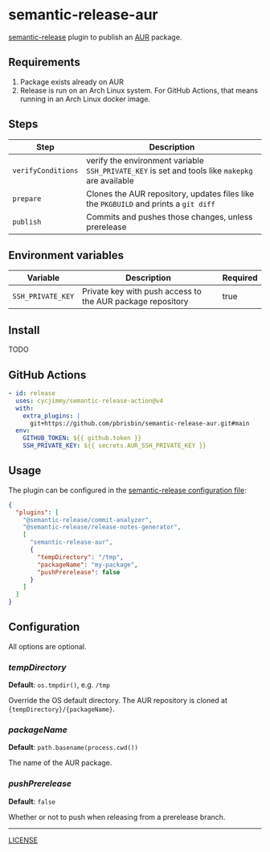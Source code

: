 # semantic-release-aur

[semantic-release][] plugin to publish an [AUR][] package.

[semantic-release]: https://semantic-release.gitbook.io/semantic-release/
[aur]: https://aur.archlinux.org

## Requirements

1. Package exists already on AUR
2. Release is run on an Arch Linux system. For GitHub Actions, that means
   running in an Arch Linux docker image.

## Steps

| Step               | Description                                                                                     |
| ------------------ | ----------------------------------------------------------------------------------------------- |
| `verifyConditions` | verify the environment variable `SSH_PRIVATE_KEY` is set and tools like `makepkg` are available |
| `prepare`          | Clones the AUR repository, updates files like the `PKGBUILD` and prints a `git diff`            |
| `publish`          | Commits and pushes those changes, unless prerelease                                             |

## Environment variables

| Variable          | Description                                                    | Required |
| ----------------- | -------------------------------------------------------------- | -------- |
| `SSH_PRIVATE_KEY` | Private key with push access to the AUR package repository     | true     |

## Install

TODO

## GitHub Actions

```yaml
- id: release
  uses: cycjimmy/semantic-release-action@v4
  with:
    extra_plugins: |
      git+https://github.com/pbrisbin/semantic-release-aur.git#main
  env:
    GITHUB_TOKEN: ${{ github.token }}
    SSH_PRIVATE_KEY: ${{ secrets.AUR_SSH_PRIVATE_KEY }}
```

## Usage

The plugin can be configured in the [semantic-release configuration
file][semantic-release-config]:

[semantic-release-config]: https://github.com/semantic-release/semantic-release/blob/master/docs/usage/configuration.md#configuration

```json
{
  "plugins": [
    "@semantic-release/commit-analyzer",
    "@semantic-release/release-notes-generator",
    [
      "semantic-release-aur",
      {
        "tempDirectory": "/tmp",
        "packageName": "my-package",
        "pushPrerelease": false
      }
    ]
  ]
}
```

## Configuration

All options are optional.

### _tempDirectory_

**Default**: `os.tmpdir()`, e.g. `/tmp`

Override the OS default directory. The AUR repository is cloned at
`{tempDirectory}/{packageName}`.

### _packageName_

**Default**: `path.basename(process.cwd())`

The name of the AUR package.

### _pushPrerelease_

**Default**: `false`

Whether or not to push when releasing from a prerelease branch.

---

[LICENSE](./LICENSE)
